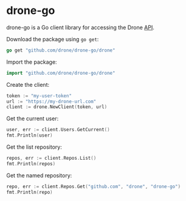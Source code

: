 # drone-go

drone-go is a Go client library for accessing the Drone [API](http://readme.drone.io/api/overview/).


Download the package using `go get`:

```Go
go get "github.com/drone/drone-go/drone"
```

Import the package:

```Go
import "github.com/drone/drone-go/drone"
```

Create the client:

```Go
token := "my-user-token"
url := "https://my-drone-url.com"
client := drone.NewClient(token, url)
```

Get the current user:

```Go
user, err := client.Users.GetCurrent()
fmt.Println(user)
```

Get the list repository:

```Go
repos, err := client.Repos.List()
fmt.Println(repos)
```

Get the named repository:

```Go
repo, err := client.Repos.Get("github.com", "drone", "drone-go")
fmt.Println(repo)
```